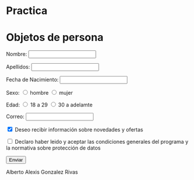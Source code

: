 # Practica
<!DOCTYPE html>
<html>
<head>
<title>Objetos Persona - Mi web</title>
</head>
<body>

<h1>Objetos de persona</h1>

<form action="" method="get">
<p>
Nombre: <input type="text" name="nombre" maxlength="50" />
</p>

<p>
Apellidos: <input type="text" name="apellidos" maxlength="50" />
</p>

<p>
	Fecha de Nacimiento: <input type="text" Dia="Nacimiento" maxlength="50" />
</p>

<p>
Sexo: <input type="radio" name="sexo" value="h" /> hombre <input type="radio" name="sexo" value="m" /> mujer
</p>

<p>
	Edad: <input type="radio" name="sexo" value="h" /> 18 a 29 <input type="radio" name="sexo" value="m" /> 30 a adelamte
</p>

<p>
Correo: <input type="text" name="correo" maxlength="100" />
</p>

<p>
<input type="checkbox" name="info" checked="checked" /> Deseo recibir información sobre novedades y ofertas
</p>

<p>
<input type="checkbox" name="condiciones" /> Declaro haber leido y aceptar las condiciones generales del programa y la normativa sobre protección de datos
</p>

<p>
<input type="submit" value="Enviar" />
</p>
</form>
Alberto Alexis Gonzalez Rivas 
</body>
</html>
